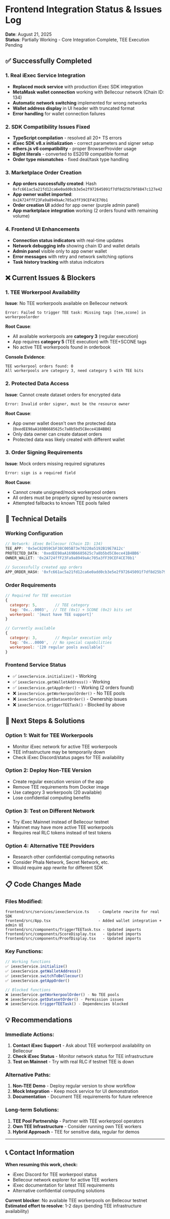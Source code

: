 # Frontend Integration Status & Issues Log

**Date**: August 21, 2025  
**Status**: Partially Working - Core Integration Complete, TEE Execution Pending

## ✅ Successfully Completed

### 1. **Real iExec Service Integration**
- **Replaced mock service** with production iExec SDK integration
- **MetaMask wallet connection** working with Bellecour network (Chain ID: 134)
- **Automatic network switching** implemented for wrong networks
- **Wallet address display** in UI header with truncated format
- **Error handling** for wallet connection failures

### 2. **SDK Compatibility Issues Fixed**
- **TypeScript compilation** - resolved all 20+ TS errors
- **iExec SDK v8.x initialization** - correct parameters and signer setup
- **ethers.js v6 compatibility** - proper BrowserProvider usage
- **BigInt literals** - converted to ES2019 compatible format
- **Order type mismatches** - fixed deal/task type handling

### 3. **Marketplace Order Creation**
- **App orders successfully created**: Hash `0xfc661ac5a21fd12ca6e0add0cb3e5e2f972645091f7df8d25b79f8847c127e42`
- **App owner wallet imported**: `0x2A724ffF23Fa9a8949aAc705a3fF39CEF4CE70b1`
- **Order creation UI** added for app owner (purple admin panel)
- **App marketplace integration** working (2 orders found with remaining volume)

### 4. **Frontend UI Enhancements**
- **Connection status indicators** with real-time updates
- **Network debugging info** showing chain ID and wallet details
- **Admin panel** visible only to app owner wallet
- **Error messages** with retry and network switching options
- **Task history tracking** with status indicators

## ❌ Current Issues & Blockers

### 1. **TEE Workerpool Availability** 
**Issue**: No TEE workerpools available on Bellecour network
```
Error: Failed to trigger TEE task: Missing tags [tee,scone] in workerpoolorder
```

**Root Cause**: 
- All available workerpools are **category 3** (regular execution)
- App requires **category 5** (TEE execution) with TEE+SCONE tags
- No active TEE workerpools found in orderbook

**Console Evidence**:
```
TEE workerpool orders found: 0
All workerpools are category 3, need category 5 with TEE bits
```

### 2. **Protected Data Access**
**Issue**: Cannot create dataset orders for encrypted data
```
Error: Invalid order signer, must be the resource owner
```

**Root Cause**:
- App owner wallet doesn't own the protected data (`0xedEE98aA169B6685625c7a8b5bd5C8ece41B4BB6`)
- Only data owner can create dataset orders
- Protected data was likely created with different wallet

### 3. **Order Signing Requirements**
**Issue**: Mock orders missing required signatures
```
Error: sign is a required field
```

**Root Cause**:
- Cannot create unsigned/mock workerpool orders
- All orders must be properly signed by resource owners
- Attempted fallbacks to known TEE pools failed

## 🔧 Technical Details

### **Working Configuration**
```javascript
// Network: iExec Bellecour (Chain ID: 134)
TEE_APP: '0x5eC82059CbF38C005B73e70220a5192B19E7A12c'
PROTECTED_DATA: '0xedEE98aA169B6685625c7a8b5bd5C8ece41B4BB6'
OWNER_WALLET: '0x2A724ffF23Fa9a8949aAc705a3fF39CEF4CE70b1'

// Successfully created app orders
APP_ORDER_HASH: '0xfc661ac5a21fd12ca6e0add0cb3e5e2f972645091f7df8d25b79f8847c127e42'
```

### **Order Requirements**
```javascript
// Required for TEE execution
{
  category: 5,        // TEE category
  tag: '0x...0003',  // TEE (0x1) + SCONE (0x2) bits set
  workerpool: '[must have TEE support]'
}

// Currently available
{
  category: 3,        // Regular execution only
  tag: '0x...0000',  // No special capabilities
  workerpool: '[20 regular pools available]'
}
```

### **Frontend Service Status**
- ✅ `iexecService.initialize()` - Working
- ✅ `iexecService.getWalletAddress()` - Working  
- ✅ `iexecService.getAppOrder()` - Working (2 orders found)
- ❌ `iexecService.getWorkerpoolOrder()` - No TEE pools
- ❌ `iexecService.getDatasetOrder()` - Ownership issues
- ❌ `iexecService.triggerTEETask()` - Blocked by above

## 🎯 Next Steps & Solutions

### **Option 1: Wait for TEE Workerpools**
- Monitor iExec network for active TEE workerpools
- TEE infrastructure may be temporarily down
- Check iExec Discord/status pages for TEE availability

### **Option 2: Deploy Non-TEE Version**
- Create regular execution version of the app
- Remove TEE requirements from Docker image
- Use category 3 workerpools (20 available)
- Lose confidential computing benefits

### **Option 3: Test on Different Network**
- Try iExec Mainnet instead of Bellecour testnet
- Mainnet may have more active TEE workerpools
- Requires real RLC tokens instead of test tokens

### **Option 4: Alternative TEE Providers**
- Research other confidential computing networks
- Consider Phala Network, Secret Network, etc.
- Would require app rewrite for different SDK

## 📋 Code Changes Made

### **Files Modified**:
```
frontend/src/services/iexecService.ts    - Complete rewrite for real SDK
frontend/src/App.tsx                     - Added wallet integration + admin UI
frontend/src/components/TriggerTEETask.tsx - Updated imports
frontend/src/components/ScoreDisplay.tsx   - Updated imports  
frontend/src/components/ProofDisplay.tsx   - Updated imports
```

### **Key Functions**:
```typescript
// Working functions
✅ iexecService.initialize()
✅ iexecService.getWalletAddress() 
✅ iexecService.switchToBellecour()
✅ iexecService.getAppOrder()

// Blocked functions  
❌ iexecService.getWorkerpoolOrder() - No TEE pools
❌ iexecService.getDatasetOrder() - Permission issues
❌ iexecService.triggerTEETask() - Dependencies blocked
```

## 💡 Recommendations

### **Immediate Actions**:
1. **Contact iExec Support** - Ask about TEE workerpool availability on Bellecour
2. **Check iExec Status** - Monitor network status for TEE infrastructure
3. **Test on Mainnet** - Try with real RLC if testnet TEE is down

### **Alternative Paths**:
1. **Non-TEE Demo** - Deploy regular version to show workflow
2. **Mock Integration** - Keep mock service for UI demonstration
3. **Documentation** - Document TEE requirements for future reference

### **Long-term Solutions**:
1. **TEE Pool Partnership** - Partner with TEE workerpool operators
2. **Own TEE Infrastructure** - Consider running own TEE workers
3. **Hybrid Approach** - TEE for sensitive data, regular for demos

---

## 📞 Contact Information

**When resuming this work, check:**
- iExec Discord for TEE workerpool status
- Bellecour network explorer for active TEE workers
- iExec documentation for latest TEE requirements
- Alternative confidential computing solutions

**Current blocker**: No available TEE workerpools on Bellecour testnet
**Estimated effort to resolve**: 1-2 days (pending TEE infrastructure availability)